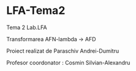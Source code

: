 # LFA-Tema2
Tema 2 Lab.LFA

<p> Transformarea AFN-lambda -> AFD </p>
<p>Proiect realizat de Paraschiv Andrei-Dumitru </p>
<p>Profesor coordonator : Cosmin Silvian-Alexandru </p>
